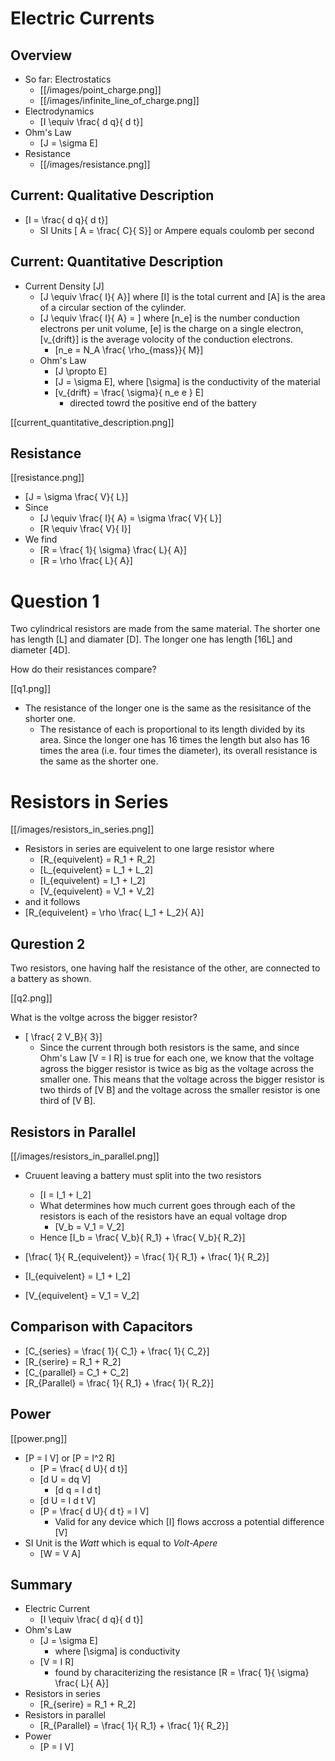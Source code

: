 # Electric Currents

## Overview
* So far: Electrostatics
  * [[/images/point_charge.png]]
  * [[/images/infinite_line_of_charge.png]]
* Electrodynamics
  * \[I \equiv \frac{ d q}{ d t}\]
* Ohm's Law 
  * \[J = \sigma E\]
* Resistance
  * [[/images/resistance.png]]
  

## Current: Qualitative Description
* \[I = \frac{ d q}{ d t}\]
  * SI Units \[ A = \frac{ C}{ S}\] or Ampere equals coulomb per second

## Current: Quantitative Description
* Current Density \[J\]
  * \[J \equiv \frac{ I}{ A}\] where \[I\] is the total current 
    and \[A\] is the area of a circular section of the cylinder.
  * \[J \equiv \frac{ I}{ A} = \] where \[n_e\] is the number 
    conduction electrons per unit volume, \[e\] is the charge 
    on a single electron, \[v_{drift}\] is the average volocity 
    of the conduction electrons.
      * \[n_e = N_A \frac{ \rho_{mass}}{ M}\]
  * Ohm's Law
    * \[J \propto E\]
    * \[J = \sigma E\], where \[\sigma\] is the conductivity 
      of the material
    * \[v_{drift} = \frac{ \sigma}{ n_e e } E\]
      * directed towrd the positive end of the battery

[[current_quantitative_description.png]]

## Resistance

[[resistance.png]]
* \[J = \sigma \frac{ V}{ L}\]
* Since 
  * \[J \equiv \frac{ I}{ A} = \sigma \frac{ V}{ L}\]
  * \[R \equiv \frac{ V}{ I}\]
* We find 
  * \[R = \frac{ 1}{ \sigma} \frac{ L}{ A}\]
  * \[R = \rho \frac{ L}{ A}\]

# Question 1
Two cylindrical resistors are made from the same material. 
The shorter one has length \[L\] and diamater \[D\]. The longer 
one has length \[16L\] and diameter \[4D\].

How do their resistances compare?

[[q1.png]]

* The resistance of the longer one is the same as the 
  resisitance of the shorter one.
  * The resistance of each is proportional to its length 
    divided by its area. Since the longer one has 16 times 
    the length but also has 16 times the area 
    (i.e. four times the diameter), its overall resistance 
    is the same as the shorter one.

# Resistors in Series
[[/images/resistors_in_series.png]]

* Resistors in series are equivelent to one large resistor where
  * \[R_{equivelent} = R_1 + R_2\]
  * \[L_{equivelent} = L_1 + L_2\]
  * \[I_{equivelent} = I_1 + I_2\]
  * \[V_{equivelent} = V_1 + V_2\]
* and it follows 
* \[R_{equivelent} = \rho \frac{ L_1 + L_2}{ A}\]

## Qurestion 2

Two resistors, one having half the resistance of the other, are 
connected to a battery as shown. 

[[q2.png]]

What is the voltge across the bigger resistor?

* \[ \frac{ 2 V_B}{ 3}\]
  * Since the current through both resistors is the same, and 
    since Ohm's Law \[V = I R\] is true for each one, we know 
    that the voltage agross the bigger resistor is twice as big 
    as the voltage across the smaller one. This means that the 
    voltage across the bigger resistor is two thirds of \[V B\] 
    and the voltage across the smaller resistor is one third 
    of \[V B\].

## Resistors in Parallel
  
[[/images/resistors_in_parallel.png]]

* Cruuent leaving a battery must split into the two resistors
  * \[I = I_1 + I_2\]
  * What determines how much current goes through each of the 
    resistors is each of the resistors have an equal voltage drop
      * \[V_b = V_1 = V_2\]
  * Hence \[I_b = \frac{ V_b}{ R_1} + \frac{ V_b}{ R_2}\]

* \[\frac{ 1}{ R_{equivelent}} = \frac{ 1}{ R_1} + \frac{ 1}{ R_2}\]
* \[I_{equivelent} = I_1 + I_2\]
* \[V_{equivelent} = V_1 = V_2\]

## Comparison with Capacitors

* \[C_{series} = \frac{ 1}{ C_1} + \frac{ 1}{ C_2}\]
* \[R_{serire} = R_1 + R_2\]
* \[C_{parallel} = C_1 + C_2\]
* \[R_{Parallel} = \frac{ 1}{ R_1} + \frac{ 1}{ R_2}\]

## Power
[[power.png]]
* \[P = I V\] or \[P = I^2 R\]
  * \[P = \frac{ d U}{ d t}\]
  * \[d U = dq V\]
      * \[d q = I d t\]
  * \[d U = I d t V\]
  * \[P = \frac{ d U}{ d t} = I V\]
      * Valid for any device which \[I\] flows accross a 
        potential difference \[V\]
* SI Unit is the _Watt_ which is equal to _Volt-Apere_
  * \[W = V A\]

## Summary
* Electric Current
  * \[I \equiv \frac{ d q}{ d t}\]
* Ohm's Law
  * \[J = \sigma E\]
      * where \[\sigma\] is conductivity
  * \[V = I R\]
      * found by characiterizing the resistance 
        \[R = \frac{ 1}{ \sigma} \frac{ L}{ A}\]
* Resistors in series
  * \[R_{serire} = R_1 + R_2\]
* Resistors in parallel
  * \[R_{Parallel} = \frac{ 1}{ R_1} + \frac{ 1}{ R_2}\]
* Power
  * \[P = I V\]